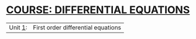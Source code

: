 # [COURSE: DIFFERENTIAL EQUATIONS](https://www.khanacademy.org/math/differential-equations)

| | |
|-|-|
| Unit [1](1): | First order differential equations |
